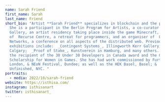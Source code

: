 ```yaml
---
name: Sarah Friend
first_name: Sarah
last_name: Friend
short_bio: "Artist **Sarah Friend** specializes in blockchain and the p2p web.
  She is a participant in the Berlin Program for Artists, a co-curator of  Ender
  Gallery, an artist residency taking place inside the game Minecraft, an alumni
  of  Recurse Centre, a retreat for programmers, and an organiser of  Our
  Networks, a conference on all aspects of the distributed web. Previous
  exhibitions include:  _Contingent Systems_, Illingworth Kerr Gallery,
  Calgary;  _Proof of Stake_, Kunstverein in Hamburg, and many others. She was
  the recipient of the 30 Under 30 Developers in Canada award and the GDC
  Scholarship for Women in Games. She has had work commissioned by Furtherfield,
  London, & NEoN Festival, Dundee; as well as the HEK Basel, Basel; &
  Unfinished, NYC. "
portraits:
  - media: 2022/10/sarah-friend
website: https://isthisa.com/
instagram: isthisanart
twitter: isthisanart_
---
```

